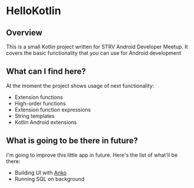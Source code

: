 # HelloKotlin
## Overview
This is a small Kotlin project written for STRV Android Developer Meetup. It covers the basic
functionality that you can use for Android development

## What can I find here?

At the moment the project shows usage of next functionality:
 - Extension functions
 - High-order functions
 - Extension function expressions
 - String templates
 - Kotlin Android extensions
 

## What is going to be there in future?

 I'm going to improve this little app in future. Here's the list of what'll be there:
  - Building UI with [Anko](https://github.com/Kotlin/anko)
  - Running SQL on background
